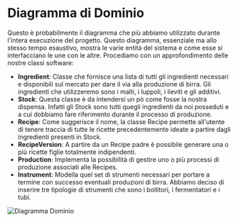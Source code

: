 # Diagramma di Dominio

Questo è probabilmente il diagramma che più abbiamo utilizzato durante l'intera esecuzione del progetto. Questo diagramma, essenziale ma allo stesso tempo esaustivo, mostra le varie entità del sistema e come esse si interfacciano le une con le altre. Procediamo con un approfondimento delle nostre classi software:
* __Ingredient__: Classe che fornisce una lista di tutti gli ingredienti necessari e disponibili sul mercato per dare il via alla produzione di birra. Gli ingredienti che utilizzeremo sono i malti, i luppoli, i lieviti e gli additivi.
* __Stock__: Questa classe è da intendersi un pò come fosse la nostra dispensa. Infatti gli Stock sono tutti quegli ingredienti da noi posseduti e a cui dobbiamo fare riferimento durante il processo di produzione.
* __Recipe__: Come suggerisce il nome, la classe Recipe permette all'utente di tenere traccia di tutte le ricette precedentemente ideate a partire dagli ingredienti presenti in Stock. 
* __RecipeVersion__: A partire da un Recipe padre è possibile generare una o più ricette figlie totalmente indipendenti. 
* __Production__: Implementa la possibilità di gestire uno o più processi di produzione associati alle Recipes.
* __Instrument__: Modella quel set di strumenti necessari per portare a termine con successo eventuali produzioni di birra. Abbiamo deciso di inserire tre tipologie di strumenti che sono i bollitori, i fermentatori e i tubi.


![Diagramma Dominio](https://i.imgur.com/8iFOP9C.jpg)